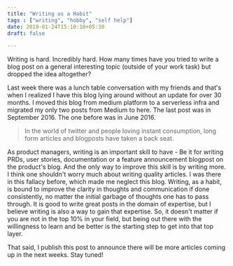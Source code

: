 ```yaml
---
title: "Writing as a Habit"
tags : ["writing", "hobby", "self help"]
date: 2019-01-24T15:10:10+05:30
draft: false

---
```


Writing is hard. Incredibly hard. How many times have you tried to write a blog post on a general interesting topic (outside of your work task) but dropped the idea altogether? 

Last week there was a lunch table conversation with my friends and that's when I realized I have this blog lying around without an update for over 30 months. I moved this blog from medium platform to a serverless infra and migrated my only two posts from Medium to here. The last post was in September 2016. The one before was in June 2016.

> In the world of twitter and people loving instant consumption, long form articles and blogposts have taken a back seat.

As product managers, writing is an important skill to have - Be it for writing PRDs, user stories, documentation or a feature announcement blogpost on the product's blog. And the only way to improve this skill is by writing more. I think one shouldn't worry much about writing quality articles. I was there in this fallacy before, which made me neglect this blog. Writing, as a habit, is bound to improve the clarity in thoughts and communication if done consistently, no matter the initial garbage of thoughts one has to pass through. It is good to write great posts in the domain of expertise, but I believe writing is also a way to gain that expertise. So, it doesn't matter if you are not in the top 10% in your field, but being out there with the willingness to learn and be better is the starting step to get into that top layer. 

That said, I publish this post to announce there will be more articles coming up in the next weeks. Stay tuned!
